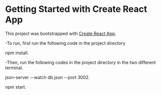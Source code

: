 # Getting Started with Create React App

This project was bootstrapped with [Create React App](https://github.com/facebook/create-react-app).

-To run, first run the following code in the project directory

npm install.

-Then, run the following codes in the project directory in the two different terminal.

json-server --watch db.json --port 3002.

npm start.
